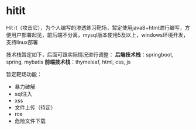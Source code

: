 # hitit

Hit it（攻击它），为个人编写的渗透练习靶场，暂定使用java8+html进行编写，方便用户部署起见，前后端不分离，mysql版本使用5及以上，windows环境开发，支持linux部署

技术栈暂定如下，后面可跟实际情况进行调整：
**后端技术栈**：springboot, spring, mybatis
**前端技术栈**：thymeleaf, html, css, js

暂定靶场功能：

* 暴力破解
* sql注入
* xss
* 文件上传（待定）
* rce
* 危险文件下载
